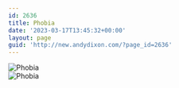 ```yaml
---
id: 2636
title: Phobia
date: '2023-03-17T13:45:32+00:00'
layout: page
guid: 'http://new.andydixon.com/?page_id=2636'
---
```


![Phobia](https://i0.wp.com/assets.g8x2.ldn.idrivee2-23.com/posters/Phobia%2001.jpg?w=1200&ssl=1 "Phobia")  
![Phobia](https://i0.wp.com/assets.g8x2.ldn.idrivee2-23.com/posters/Phobia%2002.jpg?w=1200&ssl=1 "Phobia")